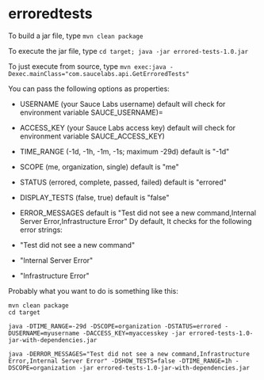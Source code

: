 # erroredtests

To build a jar file, type `mvn clean package`

To execute the jar file, type `cd target; java -jar errored-tests-1.0.jar`

To just execute from source, type `mvn exec:java -Dexec.mainClass="com.saucelabs.api.GetErroredTests"`

You can pass the following options as properties:

* USERNAME (your Sauce Labs username) default will check for environment variable SAUCE_USERNAME)=
* ACCESS_KEY (your Sauce Labs access key) default will check for environment variable SAUCE_ACCESS_KEY)
* TIME_RANGE (-1d, -1h, -1m, -1s; maximum -29d) default is "-1d"
* SCOPE (me, organization, single) default is "me"
* STATUS (errored, complete, passed, failed) default is "errored"
* DISPLAY_TESTS (false, true) default is "false"
* ERROR_MESSAGES default is "Test did not see a new command,Internal Server Error,Infrastructure Error"
Dy default, It checks for the following error strings:

* "Test did not see a new command"
* "Internal Server Error"
* "Infrastructure Error"

Probably what you want to do is something like this:
```
mvn clean package
cd target

java -DTIME_RANGE=-29d -DSCOPE=organization -DSTATUS=errored -DUSERNAME=myusername -DACCESS_KEY=myaccesskey -jar errored-tests-1.0-jar-with-dependencies.jar

java -DERROR_MESSAGES="Test did not see a new command,Infrastructure Error,Internal Server Error" -DSHOW_TESTS=false -DTIME_RANGE=1h -DSCOPE=organization -jar errored-tests-1.0-jar-with-dependencies.jar
```
